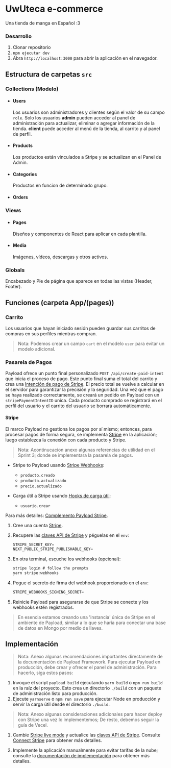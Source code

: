 # UwUteca e-commerce
Una tienda de manga en Español :3

### Desarrollo

1. Clonar repositorio
1. `npm ejecutar dev`
1. Abra `http://localhost:3000` para abrir la aplicación en el navegador.


## Estructura de carpetas `src`

### Collections (Modelo)

- #### Users

   Los usuarios son administradores y clientes según el valor de su campo `role`. Solo los usuarios **admin** pueden acceder al panel de administración para actualizar, eliminar o agregar información de la tienda. **client** puede acceder al menú de la tienda, al carrito y al panel de perfil.


- #### Products

   Los productos están vinculados a Stripe y se actualizan en el Panel de Admin.

- #### Categories

   Productos en funcion de determinado grupo.

- #### Orders

### Views

- #### Pages

   Diseños y componentes de React para aplicar en cada plantilla.

- #### Media

   Imágenes, vídeos, descargas y otros activos.


### Globals

Encabezado y Pie de página que aparece en todas las vistas (Header, Footer).


## Funciones (carpeta App/(pages))

### Carrito
Los usuarios que hayan iniciado sesión pueden guardar sus carritos de compras en sus perfiles mientras compran.
> Nota: Podemos crear un campo `cart` en el modelo `user` para evitar un modelo adicional.


### Pasarela de Pagos
Payload ofrece un punto final personalizado `POST /api/create-paid-intent` que inicia el proceso de pago. Este punto final suma el total del carrito y crea una [Intención de pago de Stripe](https://stripe.com/docs/paids/paid-intents). El precio total se vuelve a calcular en el servidor para garantizar la precisión y la seguridad. Una vez que el pago se haya realizado correctamente, se creará un pedido en Payload con un `stripePaymentIntentID` unica. Cada producto comprado se registrará en el perfil del usuario y el carrito del usuario se borrará automáticamente.

#### Stripe
El marco Payload no gestiona los pagos por sí mismo; entonces, para procesar pagos de forma segura, se implementa [Stripe](https://stripe.com) en la aplicación; luego establezca la conexión con cada producto y Stripe.

> Nota: Acontinucacion anexo algunas referencias de utilidad en el Sprint 3; donde se implementara la pasarela de pagos.

* Stripe to Payload usando [Stripe Webhooks](https://stripe.com/docs/webhooks):
    - `producto.creado`
    - `producto.actualizado`
    - `precio.actualizado`

* Carga útil a Stripe usando [Hooks de carga útil](https://payloadcms.com/docs/hooks/overview):
    - `usuario.crear`

Para más detalles: [Complemento Payload Stripe](https://github.com/payloadcms/plugin-stripe).


1. Cree una cuenta [Stripe](https://stripe.com).
1. Recupere las [claves API de Stripe](https://dashboard.stripe.com/test/apikeys) y péguelas en el `env`:

    ```ts
    STRIPE_SECRET_KEY=
    NEXT_PUBLIC_STRIPE_PUBLISHABLE_KEY=
    ```
1. En otra terminal, escuche los webhooks (opcional):
    ```ts
    stripe login # follow the prompts
    yarn stripe:webhooks
    ```
1. Pegue el secreto de firma del webhook proporcionado en el `env`:
    ```ts
    STRIPE_WEBHOOKS_SIGNING_SECRET=
    ```
1. Reinicie Payload para asegurarse de que Stripe se conecte y los webhooks estén registrados.

> En esencia estamos creando una 'instancia' única de Stripe en el ambiente de Payload, similar a lo que se haría para conectar una base de datos en Mongo por medio de llaves.



## Implementación
> Nota: Anexo algunas recomendaciones importantes directamente de la documentación de Payload Framework.
Para ejecutar Payload en producción, debe crear y ofrecer el panel de administración. Para hacerlo, siga estos pasos:

1. Invoque el script `payload build` ejecutando `yarn build` o `npm run build` en la raíz del proyecto. Esto crea un directorio `./build` con un paquete de administración listo para producción.
1. Ejecute `yarnserve` o `npm run save` para ejecutar Node en producción y servir la carga útil desde el directorio `./build`.


> Nota: Anexo algunas consideraciones adicionales para hacer deploy con Stripe una vez lo implementemos; De resto, debemos seguir la guía de Vecel.
1. Cambie [Stripe live mode](https://stripe.com/docs/test-mode) y actualice las [claves API de Stripe](https://dashboard.stripe.com/test/apikeys). Consulte [Connect Stripe](#connect-stripe) para obtener más detalles.

1. Implemente la aplicación manualmente para evitar tarifas de la nube; consulte la [documentación de implementación](https://payloadcms.com/docs/production/deployment) para obtener más detalles.